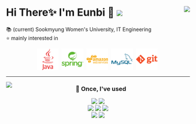 <div>
<img align="right" src="https://github-readme-stats.vercel.app/api?username=tigowler&show_icons=true&theme=nord"></img>

# Hi There✨ I'm Eunbi 🙋‍ <img src="http://mazassumnida.wtf/api/mini/generate_badge?boj=aisapple1030"></img>
📚 (current) Sookmyung Women's University, IT Engineering  
⭐ mainly interested in 
<br/>
<div align="center">
<img src="https://github.com/devicons/devicon/blob/master/icons/java/java-plain-wordmark.svg" title="Java" alt="Java" width="60" height="60"/>&nbsp;
<img src="https://github.com/devicons/devicon/blob/master/icons/spring/spring-original-wordmark.svg" title="Spring" alt="Spring" width="60" height="60"/>&nbsp;
<img src="https://github.com/devicons/devicon/blob/master/icons/amazonwebservices/amazonwebservices-plain-wordmark.svg" title="AWS" alt="AWS" width="60" height="60"/>&nbsp;
<img src="https://github.com/devicons/devicon/blob/master/icons/mysql/mysql-plain-wordmark.svg" title="MySQL" alt="MySQL" width="60" height="60"/>&nbsp;
<img src="https://github.com/devicons/devicon/blob/master/icons/git/git-plain-wordmark.svg" title="Git" alt="Git" width="60" height="60"/>&nbsp;
</div>
</div>

---

<img align="left" src="https://github-readme-stats.vercel.app/api/top-langs/?username=tigowler&exclude_repo=TinyBlog&layout=compact&theme=nord"></img>
<div align="center">
  
### 👀 Once, I've used
<img src="https://img.shields.io/badge/python-3776AB?style=for-the-badge&logo=python&logoColor=white"> 
<img src="https://img.shields.io/badge/javascript-F7DF1E?style=for-the-badge&logo=javascript&logoColor=black"> 
<br>
  
<img src="https://img.shields.io/badge/html5-E34F26?style=for-the-badge&logo=html5&logoColor=white"> 
<img src="https://img.shields.io/badge/css-1572B6?style=for-the-badge&logo=css3&logoColor=white"> 
<img src="https://img.shields.io/badge/bootstrap-7952B3?style=for-the-badge&logo=bootstrap&logoColor=white">
<br>
  
<img src="https://img.shields.io/badge/Firebase-FFCA28?style=for-the-badge&logo=bootstrap&logoColor=black">
<img src="https://img.shields.io/badge/github-181717?style=for-the-badge&logo=github&logoColor=white">
</div>
<!-- Badges -->
<!-- <img src="https://img.shields.io/badge/java-007396?style=for-the-badge&logo=java&logoColor=white"> 
<img src="https://img.shields.io/badge/Spring-6DB33F?style=for-the-badge&logo=java&logoColor=white"> 
<img src="https://img.shields.io/badge/AWS-232F3E?style=for-the-badge&logo=java&logoColor=white"> 
<img src="https://img.shields.io/badge/MariaDB-003545?style=for-the-badge&logo=java&logoColor=white">
<img src="https://img.shields.io/badge/git-F05032?style=for-the-badge&logo=git&logoColor=white"> -->



